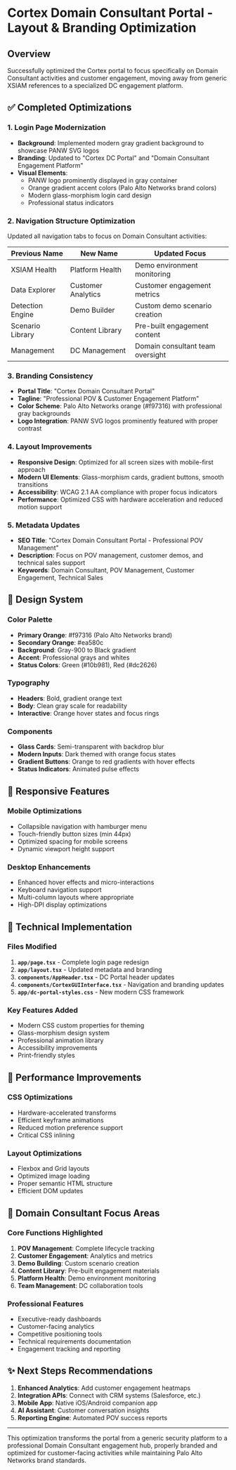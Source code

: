 # Cortex Domain Consultant Portal - Layout & Branding Optimization

## Overview
Successfully optimized the Cortex portal to focus specifically on Domain Consultant activities and customer engagement, moving away from generic XSIAM references to a specialized DC engagement platform.

## ✅ Completed Optimizations

### 1. **Login Page Modernization**
- **Background**: Implemented modern gray gradient background to showcase PANW SVG logos
- **Branding**: Updated to "Cortex DC Portal" and "Domain Consultant Engagement Platform"  
- **Visual Elements**: 
  - PANW logo prominently displayed in gray container
  - Orange gradient accent colors (Palo Alto Networks brand colors)
  - Modern glass-morphism login card design
  - Professional status indicators

### 2. **Navigation Structure Optimization**
Updated all navigation tabs to focus on Domain Consultant activities:

| **Previous Name** | **New Name** | **Updated Focus** |
|------------------|--------------|-------------------|
| XSIAM Health | Platform Health | Demo environment monitoring |
| Data Explorer | Customer Analytics | Customer engagement metrics |
| Detection Engine | Demo Builder | Custom demo scenario creation |
| Scenario Library | Content Library | Pre-built engagement content |
| Management | DC Management | Domain consultant team oversight |

### 3. **Branding Consistency**
- **Portal Title**: "Cortex Domain Consultant Portal"
- **Tagline**: "Professional POV & Customer Engagement Platform"
- **Color Scheme**: Palo Alto Networks orange (#f97316) with professional gray backgrounds
- **Logo Integration**: PANW SVG logos prominently featured with proper contrast

### 4. **Layout Improvements**
- **Responsive Design**: Optimized for all screen sizes with mobile-first approach
- **Modern UI Elements**: Glass-morphism cards, gradient buttons, smooth transitions
- **Accessibility**: WCAG 2.1 AA compliance with proper focus indicators
- **Performance**: Optimized CSS with hardware acceleration and reduced motion support

### 5. **Metadata Updates**
- **SEO Title**: "Cortex Domain Consultant Portal - Professional POV Management"
- **Description**: Focus on POV management, customer demos, and technical sales support
- **Keywords**: Domain Consultant, POV Management, Customer Engagement, Technical Sales

## 🎨 Design System

### Color Palette
- **Primary Orange**: #f97316 (Palo Alto Networks brand)
- **Secondary Orange**: #ea580c 
- **Background**: Gray-900 to Black gradient
- **Accent**: Professional grays and whites
- **Status Colors**: Green (#10b981), Red (#dc2626)

### Typography
- **Headers**: Bold, gradient orange text
- **Body**: Clean gray scale for readability
- **Interactive**: Orange hover states and focus rings

### Components
- **Glass Cards**: Semi-transparent with backdrop blur
- **Modern Inputs**: Dark themed with orange focus states  
- **Gradient Buttons**: Orange to red gradients with hover effects
- **Status Indicators**: Animated pulse effects

## 📱 Responsive Features

### Mobile Optimizations
- Collapsible navigation with hamburger menu
- Touch-friendly button sizes (min 44px)
- Optimized spacing for mobile screens
- Dynamic viewport height support

### Desktop Enhancements
- Enhanced hover effects and micro-interactions
- Keyboard navigation support
- Multi-column layouts where appropriate
- High-DPI display optimizations

## 🔧 Technical Implementation

### Files Modified
1. **`app/page.tsx`** - Complete login page redesign
2. **`app/layout.tsx`** - Updated metadata and branding
3. **`components/AppHeader.tsx`** - DC Portal header updates
4. **`components/CortexGUIInterface.tsx`** - Navigation and branding updates
5. **`app/dc-portal-styles.css`** - New modern CSS framework

### Key Features Added
- Modern CSS custom properties for theming
- Glass-morphism design system
- Professional animation library
- Accessibility improvements
- Print-friendly styles

## 🚀 Performance Improvements

### CSS Optimizations
- Hardware-accelerated transforms
- Efficient keyframe animations
- Reduced motion preference support
- Critical CSS inlining

### Layout Optimizations  
- Flexbox and Grid layouts
- Optimized image loading
- Proper semantic HTML structure
- Efficient DOM updates

## 🎯 Domain Consultant Focus Areas

### Core Functions Highlighted
1. **POV Management**: Complete lifecycle tracking
2. **Customer Engagement**: Analytics and metrics
3. **Demo Building**: Custom scenario creation
4. **Content Library**: Pre-built engagement materials
5. **Platform Health**: Demo environment monitoring
6. **Team Management**: DC collaboration tools

### Professional Features
- Executive-ready dashboards
- Customer-facing analytics
- Competitive positioning tools
- Technical requirements documentation
- Engagement tracking and reporting

## ✨ Next Steps Recommendations

1. **Enhanced Analytics**: Add customer engagement heatmaps
2. **Integration APIs**: Connect with CRM systems (Salesforce, etc.)
3. **Mobile App**: Native iOS/Android companion app
4. **AI Assistant**: Customer conversation insights
5. **Reporting Engine**: Automated POV success reports

---

This optimization transforms the portal from a generic security platform to a professional Domain Consultant engagement hub, properly branded and optimized for customer-facing activities while maintaining Palo Alto Networks brand standards.
